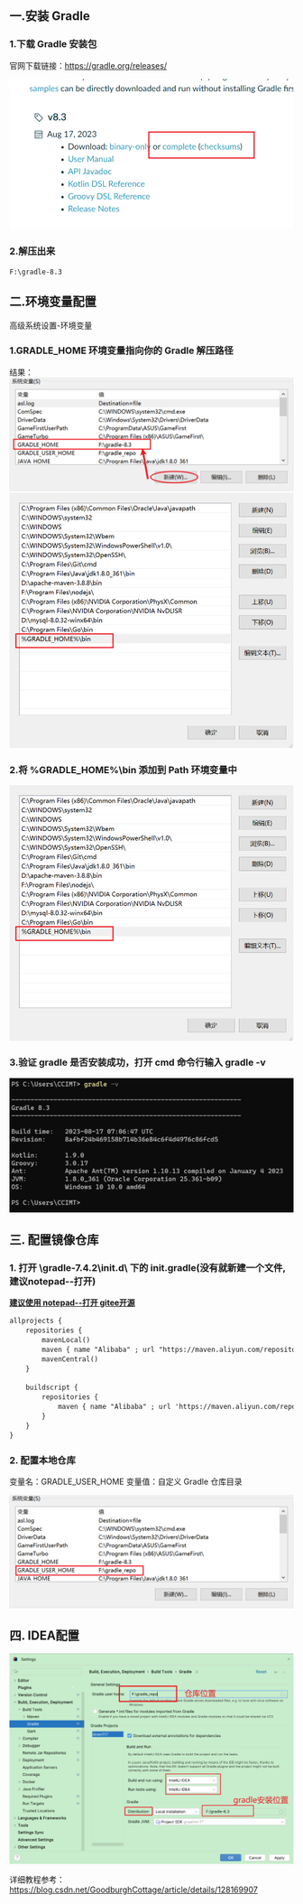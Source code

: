 


## 一.安装 Gradle

### 1.下载 Gradle 安装包

官网下载链接：https://gradle.org/releases/


![img](Gradle及IDEA设置\e9082f66ee7347728b8af363cf925685.png)

### 2.解压出来
```
F:\gradle-8.3
```


## 二.环境变量配置
高级系统设置-环境变量

### 1.GRADLE_HOME 环境变量指向你的 Gradle 解压路径

结果：
![img123123.png](Gradle%E5%8F%8AIDEA%E8%AE%BE%E7%BD%AE%2Fimg123123.png)![img.png](Gradle及IDEA设置\img.png)


### 2.将 %GRADLE_HOME%\bin 添加到 Path 环境变量中

![img.png](Gradle%E5%8F%8AIDEA%E8%AE%BE%E7%BD%AE%2Fimg.png)

### 3.验证 gradle 是否安装成功，打开 cmd 命令行输入 gradle -v

![img_1.png](Gradle%E5%8F%8AIDEA%E8%AE%BE%E7%BD%AE%2Fimg_1.png)


## 三. 配置镜像仓库

### 1. 打开 \gradle-7.4.2\init.d\ 下的 init.gradle(没有就新建一个文件,建议notepad--打开) 
**[建议使用 notepad--打开  gitee开源](https://gitee.com/cxasm/notepad--/releases)** 



``` txt
allprojects {
    repositories {
        mavenLocal()
        maven { name "Alibaba" ; url "https://maven.aliyun.com/repository/public" }
        mavenCentral()
    }

    buildscript { 
        repositories { 
            maven { name "Alibaba" ; url 'https://maven.aliyun.com/repository/public' }
        }
    }
}

```




### 2. 配置本地仓库

变量名：GRADLE_USER_HOME 变量值：自定义 Gradle 仓库目录

![img_2.png](Gradle%E5%8F%8AIDEA%E8%AE%BE%E7%BD%AE%2Fimg_2.png)


## 四. IDEA配置
![img_3.png](Gradle%E5%8F%8AIDEA%E8%AE%BE%E7%BD%AE%2Fimg_3.png)

详细教程参考：https://blog.csdn.net/GoodburghCottage/article/details/128169907


